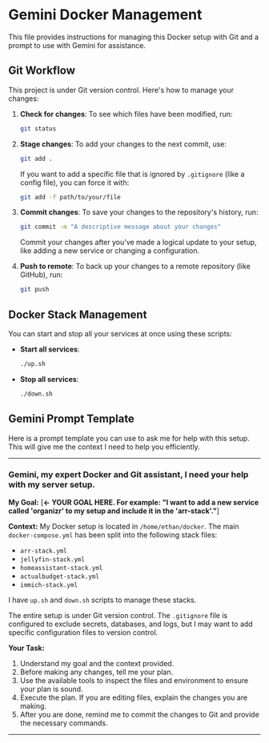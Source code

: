 # Gemini Docker Management

This file provides instructions for managing this Docker setup with Git and a prompt to use with Gemini for assistance.

## Git Workflow

This project is under Git version control. Here's how to manage your changes:

1.  **Check for changes**: To see which files have been modified, run:
    ```bash
    git status
    ```

2.  **Stage changes**: To add your changes to the next commit, use:
    ```bash
    git add .
    ```
    If you want to add a specific file that is ignored by `.gitignore` (like a config file), you can force it with:
    ```bash
    git add -f path/to/your/file
    ```

3.  **Commit changes**: To save your changes to the repository's history, run:
    ```bash
    git commit -m "A descriptive message about your changes"
    ```
    Commit your changes after you've made a logical update to your setup, like adding a new service or changing a configuration.

4.  **Push to remote**: To back up your changes to a remote repository (like GitHub), run:
    ```bash
    git push
    ```

## Docker Stack Management

You can start and stop all your services at once using these scripts:

*   **Start all services**:
    ```bash
    ./up.sh
    ```
*   **Stop all services**:
    ```bash
    ./down.sh
    ```

## Gemini Prompt Template

Here is a prompt template you can use to ask me for help with this setup. This will give me the context I need to help you efficiently.

---

### **Gemini, my expert Docker and Git assistant, I need your help with my server setup.**

**My Goal:**
[**<- YOUR GOAL HERE. For example: "I want to add a new service called 'organizr' to my setup and include it in the 'arr-stack'."**]

**Context:**
My Docker setup is located in `/home/ethan/docker`.
The main `docker-compose.yml` has been split into the following stack files:
- `arr-stack.yml`
- `jellyfin-stack.yml`
- `homeassistant-stack.yml`
- `actualbudget-stack.yml`
- `immich-stack.yml`

I have `up.sh` and `down.sh` scripts to manage these stacks.

The entire setup is under Git version control. The `.gitignore` file is configured to exclude secrets, databases, and logs, but I may want to add specific configuration files to version control.

**Your Task:**
1.  Understand my goal and the context provided.
2.  Before making any changes, tell me your plan.
3.  Use the available tools to inspect the files and environment to ensure your plan is sound.
4.  Execute the plan. If you are editing files, explain the changes you are making.
5.  After you are done, remind me to commit the changes to Git and provide the necessary commands.

---
